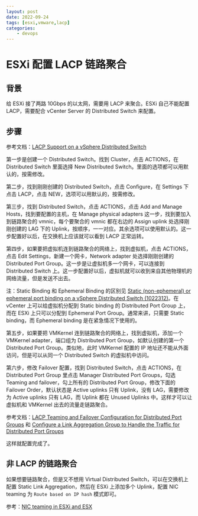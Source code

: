 ```yaml
---
layout: post
date: 2022-09-24
tags: [esxi,vmware,lacp]
categories:
    - devops
---
```


# ESXi 配置 LACP 链路聚合

## 背景

给 ESXi 接了两路 10Gbps 的以太网，需要用 LACP 来聚合。ESXi 自己不能配置 LACP，需要配合 vCenter Server 的 Distributed Switch 来配置。

## 步骤

参考文档：[LACP Support on a vSphere Distributed Switch](https://docs.vmware.com/en/VMware-vSphere/7.0/com.vmware.vsphere.networking.doc/GUID-0D1EF5B4-7581-480B-B99D-5714B42CD7A9.html)

第一步是创建一个 Distributed Switch。找到 Cluster，点击 ACTIONS，在 Distributed Switch 里面选择 New Distributed Switch。里面的选项都可以用默认的，按需修改。

第二步，找到刚刚创建的 Distributed Switch，点击 Configure，在 Settings 下点击 LACP，点击 NEW，选项可以用默认的，按需修改。

第三步，找到 Distributed Switch，点击 ACTIONS，点击 Add and Manage Hosts，找到要配置的主机，在 Manage physical adapters 这一步，找到要加入到链路聚合的 vmnic，每个要聚合的 vmnic 都在右边的 Assign uplink 处选择刚刚创建的 LAG 下的 Uplink，按顺序，一一对应。其余选项可以使用默认的。这一步配置好以后，在交换机上应该就可以看到 LACP 正常运转。

第四步，如果要把虚拟机连到链路聚合的网络上，找到虚拟机，点击 ACTIONS，点击 Edit Settings，新建一个网卡，Network adapter 处选择刚刚创建的 Distributed Port Group。这一步是让虚拟机多一个网卡，可以连接到 Distributed Switch 上。这一步配置好以后，虚拟机就可以收到来自其他物理机的网络流量，但是发送不出去。

注：Static Binding 和 Ephemeral Binding 的区别见 [Static (non-ephemeral) or ephemeral port binding on a vSphere Distributed Switch (1022312)](https://kb.vmware.com/s/article/1022312)。在 vCenter 上可以给虚拟机分配到 Static binding 的 Distributed Port Group 上，而在 ESXi 上只可以分配到 Ephemeral Port Group。通常来讲，只需要 Static binding，而 Ephemeral binding 是在紧急情况下使用的。

第五步，如果要把 VMKernel 连到链路聚合的网络上，找到虚拟机，添加一个 VMKernel adapter，端口组为 Distributed Port Group，如默认创建的第一个 Distributed Port Group。类似地，此时 VMKernel 配置的 IP 地址还不能从外面访问，但是可以从同一个 Distributed Switch 的虚拟机中访问。

第六步，修改 Failover 配置，找到 Distributed Switch，点击 ACTIONS，在 Distributed Port Group 里点击 Manager Distributed Port Groups，勾选 Teaming and failover，勾上所有的 Distributed Port Group，修改下面的 Failover Order，默认状态是 Active uplinks 只有 Uplink，没有 LAG，需要修改为 Active uplinks 只有 LAG，而 Uplink 都在 Unused Uplinks 中。这样才可以让虚拟机和 VMKernel 出去的流量走链路聚合。

参考文档：[LACP Teaming and Failover Configuration for Distributed Port Groups](https://docs.vmware.com/en/VMware-vSphere/7.0/com.vmware.vsphere.networking.doc/GUID-9454ED41-6CFC-49F1-9982-34C1276F775A.html) 和 [Configure a Link Aggregation Group to Handle the Traffic for Distributed Port Groups](https://docs.vmware.com/en/VMware-vSphere/7.0/com.vmware.vsphere.networking.doc/GUID-45DF45A6-DBDB-4386-85BF-400797683D05.html)

这样就配置完成了。

## 非 LACP 的链路聚合

如果想要链路聚合，但是又不想用 Virtual Distributed Switch，可以在交换机上配置 Static Link Aggregation，然后在 ESXi 上添加多个 Uplink，配置 NIC teaming 为 `Route based on IP hash` 模式即可。

参考：[NIC teaming in ESXi and ESX](https://kb.vmware.com/s/article/1004088)
